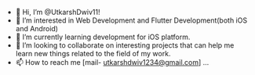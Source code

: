 - 👋 Hi, I’m @UtkarshDwiv11!
- 👀 I’m interested in Web Development and Flutter Development(both iOS and Android)
- 🌱 I’m currently learning development for iOS platform.
- 💞️ I’m looking to collaborate on interesting projects that can help me learn new things related to the field of my work.
- 📫 How to reach me   [mail- utkarshdwiv1234@gmail.com]  ...

<!---
UtkarshDwiv11/UtkarshDwiv11 is a ✨ special ✨ repository because its `README.md` (this file) appears on your GitHub profile.
You can click the Preview link to take a look at your changes.
--->
